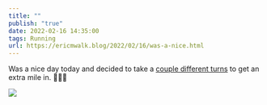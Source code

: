 ```yaml
---
title: ""
publish: "true"
date: 2022-02-16 14:35:00
tags: Running
url: https://ericmwalk.blog/2022/02/16/was-a-nice.html
---
```


Was a nice day today and decided to take a [couple different turns](http://www.strava.com/activities/6693093999) to get an extra mile in. 🏃🏻‍♂️

![](https://ericmwalk.blog/uploads/2022/cbec4f0017.jpg)